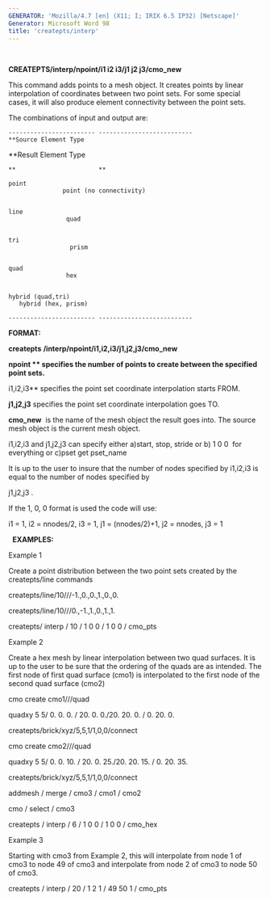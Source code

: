 ```yaml
---
GENERATOR: 'Mozilla/4.7 [en] (X11; I; IRIX 6.5 IP32) [Netscape]'
Generator: Microsoft Word 98
title: 'createpts/interp'
---
```


 

 **CREATEPTS/interp/npoint/i1 i2 i3/j1 j2 j3/cmo\_new**

  This command adds points to a mesh object. It creates points by
  linear interpolation of coordinates between two point sets. For some
  special cases, it will also produce element connectivity between the
  point sets.

  

  The combinations of input and output are:

  

    ------------------------ --------------------------
    **Source Element Type
   **Result Element Type

    **                       **
 
    point
                   point (no connectivity)

 
    line
                    quad

 
    tri
                     prism

 
    quad
                    hex

 
    hybrid (quad,tri)
       hybrid (hex, prism)

    ------------------------ --------------------------
 
 **FORMAT:**

 **createpts** **/interp/npoint/i1,i2,i3/j1,j2,j3/cmo\_new**

 


 **npoint ** specifies the number of points to create between the
 specified point sets.**

 i1,i2,i3** specifies the point set coordinate interpolation starts
 FROM.

 **j1,j2,j3** specifies the point set coordinate interpolation goes
 TO.

 **cmo\_new**  is the name of the mesh object the result goes into. The
 source mesh object is the current mesh object.


 i1,i2,i3 and j1,j2,j3 can specify either a)start, stop, stride or b) 1
 0 0  for everything or c)pset get pset\_name

 

 It is up to the user to insure that the number of nodes specified by
 i1,i2,i3 is equal to the number of nodes specified by

 j1,j2,j3 .

 

 If the 1, 0, 0 format is used the code will use:

 i1 = 1, i2 = nnodes/2, i3 = 1, j1 = (nnodes/2)+1, j2 = nnodes, j3 = 1

 

   **EXAMPLES:**

  Example 1

  Create a point distribution between the two point sets created by
  the createpts/line commands

  

  createpts/line/10///-1.,0.,0.,1.,0.,0.

  createpts/line/10///0.,-1.,1.,0.,1.,1.

  createpts/ interp / 10 / 1 0 0 / 1 0 0 / cmo\_pts

  

  Example 2

  Create a hex mesh by linear interpolation between two quad surfaces.
  It is up to the user to be sure that the ordering of the quads are
  as intended. The first node of first quad surface (cmo1) is
  interpolated to the first node of the second quad surface (cmo2)

  

  cmo create cmo1///quad

  quadxy 5 5/ 0. 0. 0. / 20. 0. 0./20. 20. 0. / 0. 20. 0.

  createpts/brick/xyz/5,5,1/1,0,0/connect

  cmo create cmo2///quad

  quadxy 5 5/ 0. 0. 10. / 20. 0. 25./20. 20. 15. / 0. 20. 35.

  createpts/brick/xyz/5,5,1/1,0,0/connect

  addmesh / merge / cmo3 / cmo1 / cmo2

  cmo / select / cmo3

  createpts / interp / 6 / 1 0 0 / 1 0 0 / cmo\_hex

  

  Example 3

  Starting with cmo3 from Example 2, this will interpolate from node 1
  of cmo3 to node 49 of cmo3 and interpolate from node 2 of cmo3 to
  node 50 of cmo3.

  

  createpts / interp / 20 / 1 2 1 / 49 50 1 / cmo\_pts

  


  



